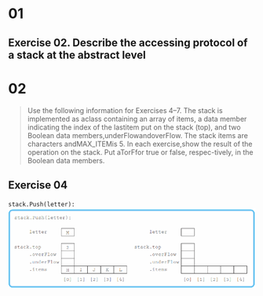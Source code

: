 # 01
## Exercise 02. Describe the accessing protocol of a stack at the abstract level

# 02
> Use the following information for Exercises 4–7. The stack is implemented as aclass containing an array of items, a data member indicating the index of the lastitem  put  on  the  stack  (top),  and  two  Boolean  data  members,underFlowandoverFlow.    The stack items are characters andMAX_ITEMis 5. In each exercise,show the result of the operation on the stack. Put aTorFfor true or false, respec-tively, in the Boolean data members.

## Exercise 04
`stack.Push(letter):`
![exercise 04](ch05ex04.png)